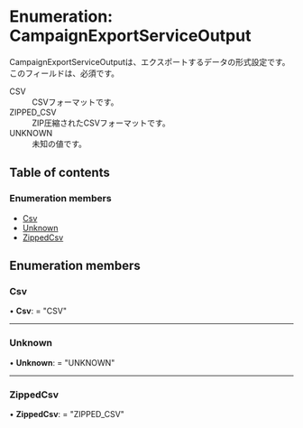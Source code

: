 # Enumeration: CampaignExportServiceOutput


<div lang=\"ja\">CampaignExportServiceOutputは、エクスポートするデータの形式設定です。<br> このフィールドは、必須です。</div>  <dl class=term>   <dt class=\"term__item\">CSV</dt>   <dd class=\"term__desc\"><span lang=\"ja\">CSVフォーマットです。</span></dd>   <dt class=\"term__item\">ZIPPED_CSV</dt>   <dd class=\"term__desc\"><span lang=\"ja\">ZIP圧縮されたCSVフォーマットです。</span></dd>   <dt class=\"term__item\">UNKNOWN</dt>   <dd class=\"term__desc\"><span lang=\"ja\">未知の値です。</span></dd> </dl>

## Table of contents

### Enumeration members

- [Csv](campaignexportserviceoutput.md#csv)
- [Unknown](campaignexportserviceoutput.md#unknown)
- [ZippedCsv](campaignexportserviceoutput.md#zippedcsv)

## Enumeration members

### Csv

• **Csv**: = "CSV"

___

### Unknown

• **Unknown**: = "UNKNOWN"

___

### ZippedCsv

• **ZippedCsv**: = "ZIPPED\_CSV"
